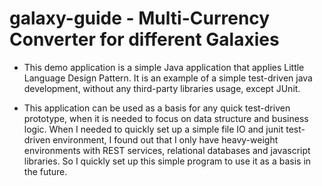 # galaxy-guide - Multi-Currency Converter for different Galaxies

* This demo application is a simple Java application that applies Little Language Design Pattern. It is an example of a simple test-driven java development, without any third-party libraries usage, except JUnit.

* This application can be used as a basis for any quick test-driven prototype, when it is needed to focus on data structure and business logic. When I needed to quickly set up a simple file IO and junit test-driven environment, I found out that I only have heavy-weight environments with REST services, relational databases and javascript libraries. So I quickly set up this simple program to use it as a basis in the future.

